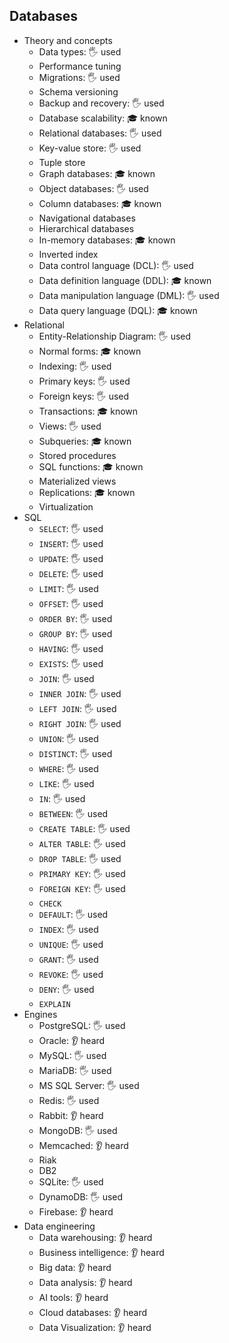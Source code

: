 ## Databases

- Theory and concepts
  - Data types: 🖐️ used
  - Performance tuning
  - Migrations: 🖐️ used
  - Schema versioning
  - Backup and recovery: 🖐️ used
  - Database scalability: 🎓 known
  - Relational databases: 🖐️ used
  - Key-value store: 🖐️ used
  - Tuple store
  - Graph databases: 🎓 known
  - Object databases: 🖐️ used
  - Column databases: 🎓 known
  - Navigational databases
  - Hierarchical databases
  - In-memory databases: 🎓 known
  - Inverted index
  - Data control language (DCL): 🖐️ used
  - Data definition language (DDL): 🎓 known
  - Data manipulation language (DML): 🖐️ used
  - Data query language (DQL): 🎓 known
- Relational
  - Entity-Relationship Diagram: 🖐️ used
  - Normal forms: 🎓 known
  - Indexing: 🖐️ used
  - Primary keys: 🖐️ used
  - Foreign keys: 🖐️ used
  - Transactions: 🎓 known
  - Views: 🖐️ used
  - Subqueries: 🎓 known
  - Stored procedures
  - SQL functions: 🎓 known
  - Materialized views
  - Replications: 🎓 known
  - Virtualization
- SQL
  - `SELECT`: 🖐️ used
  - `INSERT`: 🖐️ used
  - `UPDATE`: 🖐️ used
  - `DELETE`: 🖐️ used
  - `LIMIT`: 🖐️ used
  - `OFFSET`: 🖐️ used
  - `ORDER BY`: 🖐️ used
  - `GROUP BY`: 🖐️ used
  - `HAVING`: 🖐️ used
  - `EXISTS`: 🖐️ used
  - `JOIN`: 🖐️ used
  - `INNER JOIN`: 🖐️ used
  - `LEFT JOIN`: 🖐️ used
  - `RIGHT JOIN`: 🖐️ used
  - `UNION`: 🖐️ used
  - `DISTINCT`: 🖐️ used
  - `WHERE`: 🖐️ used
  - `LIKE`: 🖐️ used
  - `IN`: 🖐️ used
  - `BETWEEN`: 🖐️ used
  - `CREATE TABLE`: 🖐️ used
  - `ALTER TABLE`: 🖐️ used
  - `DROP TABLE`: 🖐️ used
  - `PRIMARY KEY`: 🖐️ used
  - `FOREIGN KEY`: 🖐️ used
  - `CHECK`
  - `DEFAULT`: 🖐️ used
  - `INDEX`: 🖐️ used
  - `UNIQUE`: 🖐️ used
  - `GRANT`: 🖐️ used
  - `REVOKE`: 🖐️ used
  - `DENY`: 🖐️ used
  - `EXPLAIN`
- Engines
  - PostgreSQL: 🖐️ used
  - Oracle: 👂 heard
  - MySQL: 🖐️ used
  - MariaDB: 🖐️ used
  - MS SQL Server: 🖐️ used
  - Redis: 🖐️ used
  - Rabbit: 👂 heard
  - MongoDB: 🖐️ used
  - Memcached: 👂 heard
  - Riak
  - DB2
  - SQLite: 🖐️ used
  - DynamoDB: 🖐️ used
  - Firebase: 👂 heard
- Data engineering
  - Data warehousing: 👂 heard
  - Business intelligence: 👂 heard
  - Big data: 👂 heard
  - Data analysis: 👂 heard
  - AI tools: 👂 heard
  - Cloud databases: 👂 heard
  - Data Visualization: 👂 heard
